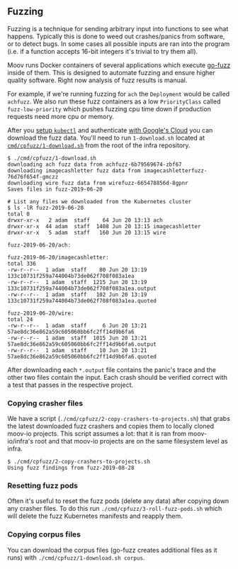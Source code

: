 ## Fuzzing

Fuzzing is a technique for sending arbitrary input into functions to see what happens. Typically this is done to weed out crashes/panics from software, or to detect bugs. In some cases all possible inputs are ran into the program (i.e. if a function accepts 16-bit integers it's trivial to try them all).

Moov runs Docker containers of several applications which execute [go-fuzz](https://github.com/dvyukov/go-fuzz) inside of them. This is designed to automate fuzzing and ensure higher quality software. Right now analysis of fuzz results is manual.

For example, if we're running fuzzing for `ach` the `Deployment` would be called `achfuzz`. We also run these fuzz containers as a low `PriorityClass` called `fuzz-low-priority` which pushes fuzzing cpu time down if production requests need more cpu or memory.

After you [setup `kubectl`](kubernetes.md) and authenticate [with Google's Cloud](google-cloud.md) you can download the fuzz data. You'll need to run `1-download.sh` located at [`cmd/cpfuzz/1-download.sh`](../cmd/cpfuzz/1-download.sh) from the root of the infra repository.

```
$ ./cmd/cpfuzz/1-download.sh
downloading ach fuzz data from achfuzz-6b79569674-zbf67
downloading imagecashletter fuzz data from imagecashletterfuzz-76d76f654f-gmczz
downloading wire fuzz data from wirefuzz-665478856d-8gpnr
Saves files in fuzz-2019-06-20

# List any files we downloaded from the Kubernetes cluster
$ ls -lR fuzz-2019-06-20
total 0
drwxr-xr-x   2 adam  staff    64 Jun 20 13:13 ach
drwxr-xr-x  44 adam  staff  1408 Jun 20 13:15 imagecashletter
drwxr-xr-x   5 adam  staff   160 Jun 20 13:15 wire

fuzz-2019-06-20/ach:

fuzz-2019-06-20/imagecashletter:
total 336
-rw-r--r--  1 adam  staff    80 Jun 20 13:19 133c10731f259a744004b73de062f708f083a1ea
-rw-r--r--  1 adam  staff  1215 Jun 20 13:19 133c10731f259a744004b73de062f708f083a1ea.output
-rw-r--r--  1 adam  staff   102 Jun 20 13:19 133c10731f259a744004b73de062f708f083a1ea.quoted

fuzz-2019-06-20/wire:
total 24
-rw-r--r--  1 adam  staff     6 Jun 20 13:21 57ae8dc36e862a59c605060bb6fc2ff14d9b6fa6
-rw-r--r--  1 adam  staff  1015 Jun 20 13:21 57ae8dc36e862a59c605060bb6fc2ff14d9b6fa6.output
-rw-r--r--  1 adam  staff    10 Jun 20 13:21 57ae8dc36e862a59c605060bb6fc2ff14d9b6fa6.quoted
```

After downloading each `*.output` file contains the panic's trace and the other two files contain the input. Each crash should be verified correct with a test that passes in the respective project.

### Copying crasher files

We have a script (`./cmd/cpfuzz/2-copy-crashers-to-projects.sh`) that grabs the latest downloaded fuzz crashers and copies them to locally cloned moov-io projects. This script assumes a lot: that it is ran from moov-io/infra's root and that moov-io projects are on the same filesystem level as infra.

```
$ ./cmd/cpfuzz/2-copy-crashers-to-projects.sh
Using fuzz findings from fuzz-2019-08-28
```

### Resetting fuzz pods

Often it's useful to reset the fuzz pods (delete any data) after copying down any crasher files. To do this run `./cmd/cpfuzz/3-roll-fuzz-pods.sh` which will delete the fuzz Kubernetes manifests and reapply them.

### Copying corpus files

You can download the corpus files (go-fuzz creates additional files as it runs) with `./cmd/cpfuzz/1-download.sh corpus`.
